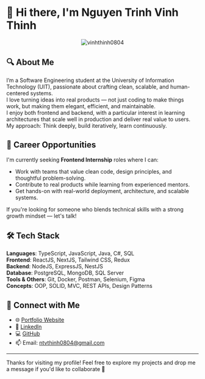 # 👋 Hi there, I'm Nguyen Trinh Vinh Thinh
<p align="center"> <img src="https://komarev.com/ghpvc/?username=vinhthinh0804&label=Profile%20views&color=0e75b6&style=flat" alt="vinhthinh0804" /> </p>

## 🔍 About Me
I’m a Software Engineering student at the University of Information Technology (UIT), passionate about crafting clean, scalable, and human-centered systems.  
I love turning ideas into real products — not just coding to make things work, but making them elegant, efficient, and maintainable.  
I enjoy both frontend and backend, with a particular interest in learning architectures that scale well in production and deliver real value to users.  
My approach: Think deeply, build iteratively, learn continuously.

## 🚀 Career Opportunities
I'm currently seeking **Frontend Internship** roles where I can:
- Work with teams that value clean code, design principles, and thoughtful problem-solving.
- Contribute to real products while learning from experienced mentors.
- Get hands-on with real-world deployment, architecture, and scalable systems.

If you're looking for someone who blends technical skills with a strong growth mindset — let's talk!

## 🛠 Tech Stack
**Languages**: TypeScript, JavaScript, Java, C#, SQL  
**Frontend**: ReactJS, NextJS, Tailwind CSS, Redux  
**Backend**: NodeJS, ExpressJS, NestJS  
**Database**: PostgreSQL, MongoDB, SQL Server  
**Tools & Others**: Git, Docker, Postman, Selenium, Figma  
**Concepts**: OOP, SOLID, MVC, REST APIs, Design Patterns

## 🤝 Connect with Me
- 🌐 [Portfolio Website](https://vinhthinh0804.github.io/Portfolio/)
- 💼 [LinkedIn](https://www.linkedin.com/in/thinh-nguyen-a990b232a/)
- 💻 [GitHub](https://github.com/VinhThinh0804)
- 📫 Email: ntvthinh0804@gmail.com

---

Thanks for visiting my profile! Feel free to explore my projects and drop me a message if you'd like to collaborate 🚀

